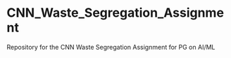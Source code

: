 # CNN_Waste_Segregation_Assignment
Repository for the CNN Waste Segregation Assignment for PG on AI/ML
